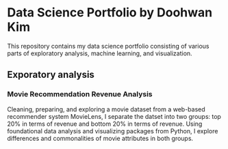 # Data Science Portfolio by Doohwan Kim
This repository contains my data science portfolio consisting of various parts of exploratory analysis, machine learning, and visualization. 

## Exporatory analysis
### Movie Recommendation Revenue Analysis
Cleaning, preparing, and exploring a movie dataset from a web-based recommender system MovieLens, I separate the datset into two groups: top 20% in terms of revenue
and bottom 20% in terms of revenue. Using foundational data analysis and visualizing packages from Python, I explore differences and commonalities of movie 
attributes in both groups.
